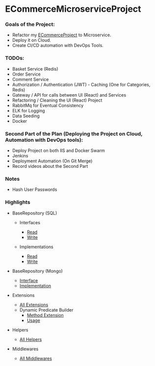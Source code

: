 # ECommerceMicroserviceProject
  
  ### Goals of the Project:  
   - Refactor my [ECommerceProject](https://github.com/BarisClb/ECommerceProject) to Microservice.  
   - Deploy it on Cloud.  
   - Create CI/CD automation with DevOps Tools.  
  
  ### TODOs:  
  
   - Basket Service (Redis)  
   - Order Service  
   - Comment Service  
   - Authorization / Authentication (JWT)     - Caching (One for Categories, Redis)  
   - Gateway / API for calls between UI (React) and Services  
   - Refactoring / Cleaning the UI (React) Project  
   - RabbitMq for Eventual Consistency  
   - ELK for Logging  
   - Data Seeding  
   - Docker  
  
   ### Second Part of the Plan (Deploying the Project on Cloud, Automation with DevOps tools):  
   
   - Deploy Project on both IIS and Docker Swarm  
   - Jenkins  
   - Deployment Automation (On Git Merge)  
   - Record videos about the Second Part  
   
   ### Notes  
  
   - Hash User Passwords  
  
   ### Highlights  
  
   - BaseRepository (SQL)  
     - Interfaces  
	   - [Read](https://github.com/BarisClb/ECommerceMicroserviceProject/blob/master/Services/UserService/Application/Interfaces/IBaseReadRepository.cs)  
	   - [Write](https://github.com/BarisClb/ECommerceMicroserviceProject/blob/master/Services/UserService/Application/Interfaces/IBaseWriteRepository.cs)  
  
	 - Implementations	
	   - [Read](https://github.com/BarisClb/ECommerceMicroserviceProject/blob/master/Services/UserService/Persistence/Repositories/BaseReadRepository.cs)  
	   - [Write](https://github.com/BarisClb/ECommerceMicroserviceProject/blob/master/Services/UserService/Persistence/Repositories/BaseWriteRepository.cs)  
  
   - BaseRepository (Mongo)  
     - [Interface](https://github.com/BarisClb/ECommerceMicroserviceProject/blob/master/Services/ProductService/Application/Interfaces/IBaseRepository.cs)  
	 - [Implementation](https://github.com/BarisClb/ECommerceMicroserviceProject/blob/master/Services/ProductService/Persistence/Repositories/BaseRepository.cs)  
  
   - Extensions  
     - [All Extensions](https://github.com/BarisClb/ECommerceMicroserviceProject/blob/master/Shared/SharedLibrary/Extensions)  
     - Dynamic Predicate Builder  
	   - [Method Extension](https://github.com/BarisClb/ECommerceMicroserviceProject/blob/master/Shared/SharedLibrary/Extensions/PredicateBuilder.cs)  
	   - [Usage](https://github.com/BarisClb/ECommerceMicroserviceProject/blob/master/Services/UserService/Application/Queries/Address/GetAddressesByUserId/GetAddressesByUserIdQueryHandler.cs)  
  
   - Helpers  
     - [All Helpers](https://github.com/BarisClb/ECommerceMicroserviceProject/blob/master/Shared/SharedLibrary/Helpers)  
  
   - Middlewares  
     - [All Middlewares](https://github.com/BarisClb/ECommerceMicroserviceProject/blob/master/Shared/SharedLibrary/Middlewares)  
  
